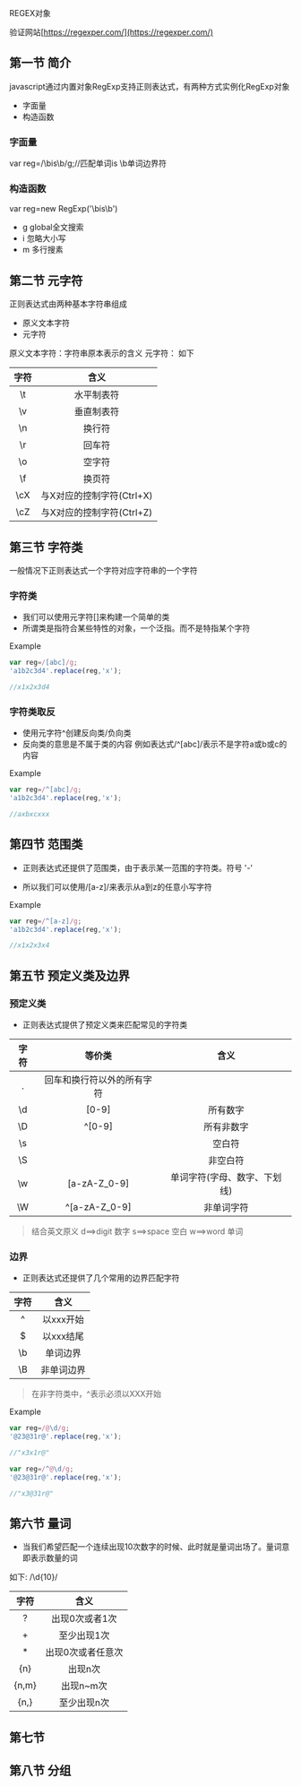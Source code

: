 REGEX对象

验证网站[https://regexper.com/](https://regexper.com/)

## 第一节 简介

javascript通过内置对象RegExp支持正则表达式，有两种方式实例化RegExp对象
- 字面量
- 构造函数

### 字面量
var reg=/\bis\b/g;//匹配单词is  \b单词边界符


### 构造函数
var reg=new RegExp('\\bis\\b')


- g global全文搜索
- i 忽略大小写
- m 多行搜素


## 第二节 元字符

正则表达式由两种基本字符串组成

- 原义文本字符
- 元字符


原义文本字符：字符串原本表示的含义
元字符： 如下

|  字符  |   含义   |
| :----: | :-----: |
|   \t   |水平制表符|
|   \v   |垂直制表符|
|   \n   |换行符|
|   \r   |回车符|
|   \o   |空字符|
|   \f   |换页符|
|   \cX  |与X对应的控制字符(Ctrl+X)|
|   \cZ  |与X对应的控制字符(Ctrl+Z)|


## 第三节 字符类

一般情况下正则表达式一个字符对应字符串的一个字符

### 字符类
- 我们可以使用元字符[]来构建一个简单的类
- 所谓类是指符合某些特性的对象，一个泛指。而不是特指某个字符

Example

```javascript
var reg=/[abc]/g;
'a1b2c3d4'.replace(reg,'x');

//x1x2x3d4

```


### 字符类取反
- 使用元字符^创建反向类/负向类
- 反向类的意思是不属于类的内容
例如表达式/^[abc]/表示不是字符a或b或c的内容

Example

```javascript
var reg=/^[abc]/g;
'a1b2c3d4'.replace(reg,'x');

//axbxcxxx

```


## 第四节 范围类

- 正则表达式还提供了范围类，由于表示某一范围的字符类。符号 '-'

- 所以我们可以使用/[a-z]/来表示从a到z的任意小写字符

Example

```javascript
var reg=/^[a-z]/g;
'a1b2c3d4'.replace(reg,'x');

//x1x2x3x4

```


## 第五节 预定义类及边界

### 预定义类

- 正则表达式提供了预定义类来匹配常见的字符类

|  字符  |   等价类   |   含义   |
| :----: | :-------: |  :----:  |
|   .   |回车和换行符以外的所有字符|
|   \d   |  [0-9]   |  所有数字  |
|   \D   |  ^[0-9]  | 所有非数字 |
|   \s   |        |空白符|
|   \S   |        |非空白符|
|   \w   | [a-zA-Z_0-9]   |单词字符(字母、数字、下划线)|
|   \W   | ^[a-zA-Z_0-9] |非单词字符   |

>  结合英文原义 d==>digit 数字    s==>space  空白    w==>word  单词


### 边界

- 正则表达式还提供了几个常用的边界匹配字符

|  字符  |  含义   |
| :-------: | :--------: |
|   ^    |以xxx开始|
|   $    |以xxx结尾|
|   \b   |单词边界|
|   \B   |非单词边界|

> 在非字符类中，^表示必须以XXX开始

Example

```javascript
var reg=/@\d/g;
'@23@31r@'.replace(reg,'x');

//"x3x1r@"

```

```javascript
var reg=/^@\d/g;
'@23@31r@'.replace(reg,'x');

//"x3@31r@"

```

## 第六节 量词

- 当我们希望匹配一个连续出现10次数字的时候、此时就是量词出场了。量词意即表示数量的词

如下:  /\d{10}/


|  字符  |  含义   |
| :-------: | :--------: |
|   ?    |出现0次或者1次|
|   +    |至少出现1次|
|   *    |出现0次或者任意次|
|   {n}  |出现n次|
| {n,m}  |出现n~m次|
|   {n,}  |至少出现n次|



## 第七节


## 第八节  分组